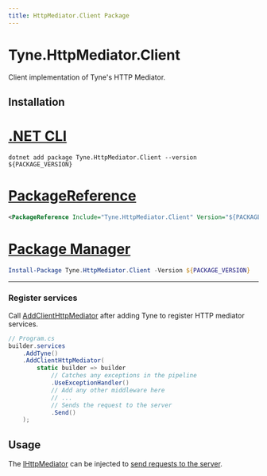 ```yaml
---
title: HttpMediator.Client Package
---
```


# Tyne.HttpMediator.Client

Client implementation of Tyne's HTTP Mediator.

## Installation

<div class="package-installation">

# [.NET CLI](#tab/dotnet-cli)
```shell
dotnet add package Tyne.HttpMediator.Client --version ${PACKAGE_VERSION}
```
# [PackageReference](#tab/package-reference)
```xml
<PackageReference Include="Tyne.HttpMediator.Client" Version="${PACKAGE_VERSION}" />
```
# [Package Manager](#tab/package-manager)
```powershell
Install-Package Tyne.HttpMediator.Client -Version ${PACKAGE_VERSION}
```
---

</div>

### Register services

Call [AddClientHttpMediator](xref:Microsoft.Extensions.DependencyInjection.HttpMediatorClientTyneBuilderExtensions.AddClientHttpMediator*) after adding Tyne to register HTTP mediator services.

```cs
// Program.cs
builder.services
    .AddTyne()
    .AddClientHttpMediator(
        static builder => builder
            // Catches any exceptions in the pipeline
            .UseExceptionHandler()
            // Add any other middleware here
            // ...
            // Sends the request to the server
            .Send()
    );
```

## Usage

The [IHttpMediator](xref:Tyne.HttpMediator.Client.IHttpMediator) can be injected to [send requests to the server](xref:Tyne.HttpMediator.Client.IHttpMediator.SendAsync*).
